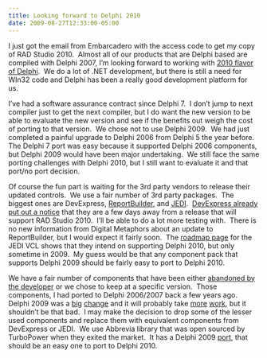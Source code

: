 ```yaml
---
title: Looking forward to Delphi 2010
date: 2009-08-27T12:33:00-05:00
---
```

I just got the email from Embarcadero with the access code to get my copy of RAD Studio 2010.  Almost all of our products that are Delphi based are compiled with Delphi 2007, I’m looking forward to working with [2010 flavor of Delphi](http://www.embarcadero.com/products/rad-studio/whats-new "Embarcadero RAD Studio 2010 What’s New").  We do a lot of .NET development, but there is still a need for WIn32 code and Delphi has been a really good development platform for us.  

I’ve had a software assurance contract since Delphi 7.  I don’t jump to next compiler just to get the next compiler, but I do want the new version to be able to evaluate the new version and see if the benefits out weigh the cost of porting to that version.  We chose not to use Delphi 2009.  We had just completed a painful upgrade to Delphi 2006 from Delphi 5 the year before.  The Delphi 7 port was easy because it supported Delphi 2006 components, but Delphi 2009 would have been major undertaking.  We still face the same porting challenges with Delphi 2010, but I still want to evaluate it and that port/no port decision.

Of course the fun part is waiting for the 3rd party vendors to release their updated controls.  We use a fair number of 3rd party packages.  The biggest ones are DevExpress, [ReportBuilder](http://www.digital-metaphors.com/index.html), and [JEDI](http://www.delphi-jedi.org/).  [DevExpress already put out a notice](http://community.devexpress.com/blogs/ctodx/archive/2009/08/26/support-for-rad-studio-2010.aspx) that they are a few days away from a release that will support RAD Studio 2010.  I’ll be able to do a lot more testing with.  There is no new information from Digital Metaphors about an update to ReportBuilder, but I would expect it fairly soon.  The [roadmap page](http://jvcl.delphi-jedi.org/Roadmap.html) for the JEDI VCL shows that they intend on supporting Delphi 2010, but only sometime in 2009.  My guess would be that any component pack that supports Delphi 2009 should be fairly easy to port to Delphi 2010.

We have a fair number of components that have been either [abandoned by the developer](http://anotherlab.rajapet.net/2007/03/where-is-putersoftcom.html) or we chose to keep at a specific version.  Those components, I had ported to Delphi 2006/2007 back a few years ago.  Delphi 2009 was a [big](http://blog.gurock.com/postings/delphi-2009-and-backwards-compatibility/471/) [change](http://chee-yang.blogspot.com/2008/10/delphi-2009-unicode.html) and it will probably take [more](http://stackoverflow.com/questions/120353/delphi-2009-turbopower-library-conversions) [work](http://stackoverflow.com/questions/300446/porting-a-unicode-enabled-delphi-2006-application-to-delphi-2009), but it shouldn’t be that bad.  I may make the decision to drop some of the lesser used components and replace them with equivalent components from DevExpress or JEDI.  We use Abbrevia library that was open sourced by TurboPower when they exited the market.  It has a Delphi 2009 [port](http://www.songbeamer.com/delphi/), that should be an easy one to port to Delphi 2010.
